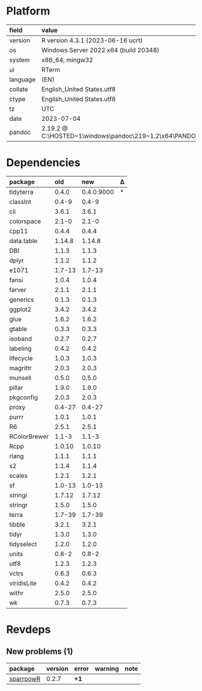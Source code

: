 # Platform

|field    |value                                                                 |
|:--------|:---------------------------------------------------------------------|
|version  |R version 4.3.1 (2023-06-16 ucrt)                                     |
|os       |Windows Server 2022 x64 (build 20348)                                 |
|system   |x86_64, mingw32                                                       |
|ui       |RTerm                                                                 |
|language |(EN)                                                                  |
|collate  |English_United States.utf8                                            |
|ctype    |English_United States.utf8                                            |
|tz       |UTC                                                                   |
|date     |2023-07-04                                                            |
|pandoc   |2.19.2 @ C:\HOSTED~1\windows\pandoc\219~1.2\x64\PANDOC~1.2\pandoc.exe |

# Dependencies

|package      |old    |new        |Δ  |
|:------------|:------|:----------|:--|
|tidyterra    |0.4.0  |0.4.0.9000 |*  |
|classInt     |0.4-9  |0.4-9      |   |
|cli          |3.6.1  |3.6.1      |   |
|colorspace   |2.1-0  |2.1-0      |   |
|cpp11        |0.4.4  |0.4.4      |   |
|data.table   |1.14.8 |1.14.8     |   |
|DBI          |1.1.3  |1.1.3      |   |
|dplyr        |1.1.2  |1.1.2      |   |
|e1071        |1.7-13 |1.7-13     |   |
|fansi        |1.0.4  |1.0.4      |   |
|farver       |2.1.1  |2.1.1      |   |
|generics     |0.1.3  |0.1.3      |   |
|ggplot2      |3.4.2  |3.4.2      |   |
|glue         |1.6.2  |1.6.2      |   |
|gtable       |0.3.3  |0.3.3      |   |
|isoband      |0.2.7  |0.2.7      |   |
|labeling     |0.4.2  |0.4.2      |   |
|lifecycle    |1.0.3  |1.0.3      |   |
|magrittr     |2.0.3  |2.0.3      |   |
|munsell      |0.5.0  |0.5.0      |   |
|pillar       |1.9.0  |1.9.0      |   |
|pkgconfig    |2.0.3  |2.0.3      |   |
|proxy        |0.4-27 |0.4-27     |   |
|purrr        |1.0.1  |1.0.1      |   |
|R6           |2.5.1  |2.5.1      |   |
|RColorBrewer |1.1-3  |1.1-3      |   |
|Rcpp         |1.0.10 |1.0.10     |   |
|rlang        |1.1.1  |1.1.1      |   |
|s2           |1.1.4  |1.1.4      |   |
|scales       |1.2.1  |1.2.1      |   |
|sf           |1.0-13 |1.0-13     |   |
|stringi      |1.7.12 |1.7.12     |   |
|stringr      |1.5.0  |1.5.0      |   |
|terra        |1.7-39 |1.7-39     |   |
|tibble       |3.2.1  |3.2.1      |   |
|tidyr        |1.3.0  |1.3.0      |   |
|tidyselect   |1.2.0  |1.2.0      |   |
|units        |0.8-2  |0.8-2      |   |
|utf8         |1.2.3  |1.2.3      |   |
|vctrs        |0.6.3  |0.6.3      |   |
|viridisLite  |0.4.2  |0.4.2      |   |
|withr        |2.5.0  |2.5.0      |   |
|wk           |0.7.3  |0.7.3      |   |

# Revdeps

## New problems (1)

|package   |version |error  |warning |note |
|:---------|:-------|:------|:-------|:----|
|[sparrpowR](problems.md#sparrpowr)|0.2.7   |__+1__ |        |     |

